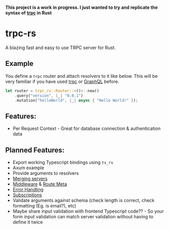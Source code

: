 **This project is a work in progress. I just wanted to try and replicate the syntax of [trpc](https://trpc.io/) in Rust**

# trpc-rs

A blazing fast and easy to use TRPC server for Rust.

## Example

You define a `trpc` router and attach resolvers to it like below. This will be very familiar if you have used [trpc](https://trpc.io/) or [GraphQL](https://graphql.org) before.

```rust
let router = trpc_rs::Router::<()>::new()
    .query("version", |_| "0.0.1")
    .mutation("helloWorld", |_| async { "Hello World!" });
```

## Features:

 - Per Request Context - Great for database connection & authentication data

## Planned Features:

 - Export working Typescript bindings using `ts_rs`
 - Axum example
 - Provide arguments to resolvers
 - [Merging servers](https://trpc.io/docs/merging-routers)
 - [Middleware](https://trpc.io/docs/middlewares) & [Route Meta](https://trpc.io/docs/metadata)
 - [Error Handling](https://trpc.io/docs/error-handling)
 - [Subscriptions](https://trpc.io/docs/subscriptions)
 - Validate arguments against schema (check length is correct, check formatting (Eg. is email?), etc)
 - Maybe share input validation with frontend Typescript code?? - So your form input validation can match server validation without having to define it twice
